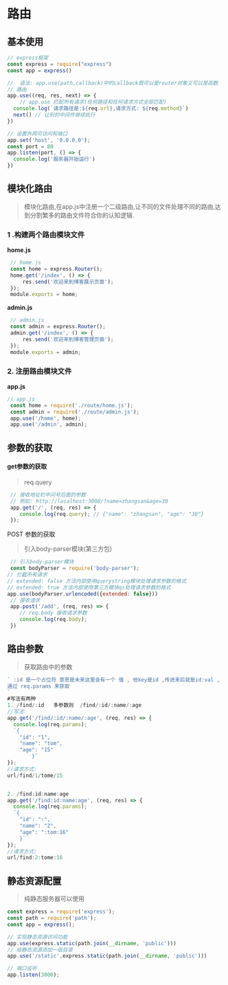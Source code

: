 # 路由

##  基本使用

~~~js
// express框架
const express = require("express")
const app = express()

//	语法: app.use(path,callback)中的callback既可以是router对象又可以是函数
// 路由
app.use((req, res, next) => {
	// app.use 匹配所有请求(任何路径和任何请求方式全部匹配)
  console.log(`请求路径是:${req.url},请求方式: ${req.method}`)
  next() // 让别的中间件继续执行
})

// 设置外网可访问和端口
app.set('host', '0.0.0.0');
const port = 80
app.listen(port, () => {
  console.log('服务器开始运行')
})

~~~



## 模块化路由

> 模块化路由,在app.js中注册一个二级路由,让不同的文件处理不同的路由,达到分割繁多的路由文件符合你的认知逻辑.

### 1 .构建两个路由模块文件

**home.js**

~~~js
 // home.js
 const home = express.Router(); 
 home.get('/index', () => {
     res.send('欢迎来到博客展示页面');
 });
 module.exports = home;

~~~

**admin.js**

~~~js
 // admin.js
 const admin = express.Router();
 admin.get('/index', () => {
     res.send('欢迎来到博客管理页面');
 });
 module.exports = admin;

~~~



### 2. 注册路由模块文件

**app.js**

~~~js
// app.js
 const home = require('./route/home.js');
 const admin = require('./route/admin.js');
 app.use('/home', home);
 app.use('/admin', admin);
~~~



## 参数的获取



#### get参数的获取

> req.query

~~~js
 // 接收地址栏中问号后面的参数
 // 例如: http://localhost:3000/?name=zhangsan&age=30
 app.get('/', (req, res) => {
    console.log(req.query); // {"name": "zhangsan", "age": "30"}
 });

~~~



POST 参数的获取

> 引入body-parser模块(第三方包)



~~~js
 // 引入body-parser模块
 const bodyParser = require('body-parser'); 
// 拦截所有请求
// extended: false 方法内部使用querystring模块处理请求参数的格式
// extended: true 方法内部使用第三方模块qs处理请求参数的格式
app.use(bodyParser.urlencoded({extended: false}))
 // 接收请求
 app.post('/add', (req, res) => {
    // req.body 接收请求参数
    console.log(req.body);
 }) 

~~~





## 路由参数

> 获取路由中的参数

~~~js
` :id 是一个占位符 意思是未来这里会有一个 值 , 他key是id ,传进来后就是id:val ,
通过 req.params 来获取
`
#写法有两种
1. /find/:id   多参数则  /find/:id/:name/:age
//写法: 
app.get('/find/:id/:name/:age', (req, res) => { 
  console.log(req.params); 
  `{
    "id": "1",
    "name": "tom",
    "age": "15"
		}`
});
//请求方式:
url/find/1/tome/15


2. /find:id:name:age
app.get('/find:id:name:age', (req, res) => { 
  console.log(req.params); 
  `{
    "id": ":",
    "name": "2",
    "age": ":tom:16"
	}`
});
//请求方式:
url/find:2:tome:16

~~~



## 静态资源配置

> 纯静态服务器可以使用

~~~js
const express = require('express');
const path = require('path');
const app = express();

// 实现静态资源访问功能
app.use(express.static(path.join(__dirname, 'public')))
// 给静态资源添加一级目录
app.use('/static',express.static(path.join(__dirname, 'public')))

// 端口监听
app.listen(3000);
~~~


